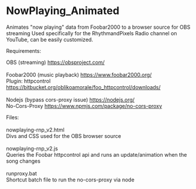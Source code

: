 # NowPlaying_Animated
Animates "now playing" data from Foobar2000 to a browser source for OBS streaming
Used specifically for the RhythmandPixels Radio channel on YouTube, can be easily customized. 

Requirements:

OBS (streaming) https://obsproject.com/ <br>
<br>
Foobar2000 (music playback) https://www.foobar2000.org/ <br>
Plugin: httpcontrol https://bitbucket.org/oblikoamorale/foo_httpcontrol/downloads/ <br>
<br>
Nodejs (bypass cors-proxy issue) https://nodejs.org/ <br>
No-Cors-Proxy https://www.npmjs.com/package/no-cors-proxy <br>

Files:<br>
<br>
nowplaying-rnp_v2.html<br>
Divs and CSS used for the OBS browser source<br>
<br>
nowplaying-rnp_v2.js<br>
Queries the Foobar httpcontrol api and runs an update/animation when the song changes<br>
<br>
runproxy.bat<br>
Shortcut batch file to run the no-cors-proxy via node<br>


